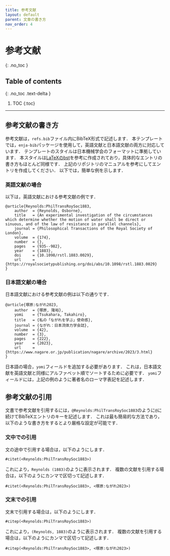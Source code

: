 ```yaml
---
title: 参考文献
layout: default
parent: 文章の書き方
nav_order: 4
---
```


# 参考文献
{: .no_toc }

## Table of contents
{: .no_toc .text-delta }

1. TOC
{:toc}

---

## 参考文献の書き方

参考文献は，`refs.bib`ファイル内にBibTeX形式で記述します．
本テンプレートでは，`enja-bib`パッケージを使用して，英語文献と日本語文献の両方に対応しています．
テンプレートのスタイルは日本機械学会のフォーマットに準拠しています．
本スタイルは[LaTeXのbst](https://github.com/Yuki-MATSUKAWA/JSME-bst)を参考に作成されており，具体的なエントリの書き方もほとんど同様です．
上記のリポジトリのマニュアルを参考にしてエントリを作成してください．
以下では，簡単な例を示します．

### 英語文献の場合

以下は，英語文献における参考文献の例です．

```
@article{Reynolds:PhilTransRoySoc1883,
    author  = {Reynolds, Osborne},
    title   = {An experimental investigation of the circumstances which determine whether the motion of water shall be direct or sinuous, and of the law of resistance in parallel channels},
    journal = {Philosophical Transactions of the Royal Society of London},
    volume  = {174},
    number  = {},
    pages   = {935--982},
    year    = {1883},
    doi     = {10.1098/rstl.1883.0029},
    url     = {https://royalsocietypublishing.org/doi/abs/10.1098/rstl.1883.0029}
}
```

### 日本語文献の場合

日本語文献における参考文献の例は以下の通りです．

```
@article{塚原:ながれ2023,
    author  = {塚原, 隆裕},
    yomi    = {Tsukahara, Takahiro},
    title   = {私の「ながれを学ぶ」使命感},
    journal = {ながれ：日本流体力学会誌},
    volume  = {42},
    number  = {3},
    pages   = {222},
    year    = {2023},
    url     = {https://www.nagare.or.jp/publication/nagare/archive/2023/3.html}
}
```

日本語の場合，`yomi`フィールドを追加する必要があります．
これは，日本語文献を英語文献と同様にアルファベット順でソートするために必要です．
`yomi`フィールドには，上記の例のように著者名のローマ字表記を記述します．

## 参考文献の引用

文書で参考文献を引用するには，`@Reynolds:PhilTransRoySoc1883`のように`@`に続けてBibTeXエントリのキーを記述します．
これは最も簡易的な方法であり，以下のような書き方をするとより厳格な設定が可能です．

### 文中での引用

文の途中で引用する場合は，以下のようにします．

```
#citet(<Reynolds:PhilTransRoySoc1883>)
```

これにより，`Reynolds (1883)`のように表示されます．
複数の文献を引用する場合は，以下のようにカンマで区切って記述します．

```
#citet(<Reynolds:PhilTransRoySoc1883>, <塚原:ながれ2023>)
```

### 文末での引用

文末で引用する場合は，以下のようにします．

```
#citep(<Reynolds:PhilTransRoySoc1883>)
```

これにより，`(Reynolds, 1883)`のように表示されます．
複数の文献を引用する場合は，以下のようにカンマで区切って記述します．

```
#citep(<Reynolds:PhilTransRoySoc1883>, <塚原:ながれ2023>)
```
